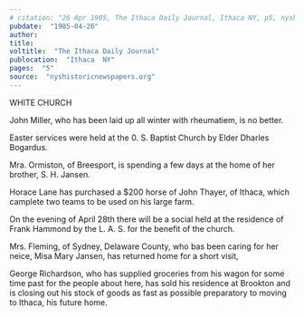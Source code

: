 ```yaml
---
# citation: "26 Apr 1905, The Ithaca Daily Journal, Ithaca NY, p5, nyshistoricnewspapers.org."
pubdate:  "1905-04-26"
author: 
title: 
voltitle:  "The Ithaca Daily Journal"
publocation:  "Ithaca  NY"
pages:  "5"
source:  "nyshistoricnewspapers.org"
---
```

WHITE CHURCH

John Miller, who has been laid up all winter with rheumatiem, is no better.  

Easter services were held at the 0. S. Baptist Church by Elder Dharles Bogardus. 

Mra. Ormiston, of Breesport, is spending a few days at the home of her brother, S. H. Jansen. 

Horace Lane has purchased a $200 horse of John Thayer, of Ithaca, which camplete two teams to be used on his large farm. 

On the evening of April 28th there will be a social held at the residence of Frank Hammond by the L. A. S. for the benefit of the church. 

Mrs. Fleming, of Sydney, Delaware County, who bas been caring for her neice, Misa Mary Jansen, has returned home for a short visit, 

George Richardson, who has supplied groceries from his wagon for some time past for the people about here, has sold his residence at Brookton and is closing out his stock of goods as fast as possible preparatory to moving to Ithaca, his future home. 


